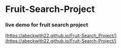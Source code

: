 # Fruit-Search-Project

### live demo for fruit search project
[https://abeckwith22.github.io/Fruit-Search_Project/](https://abeckwith22.github.io/Fruit-Search-Project/)
